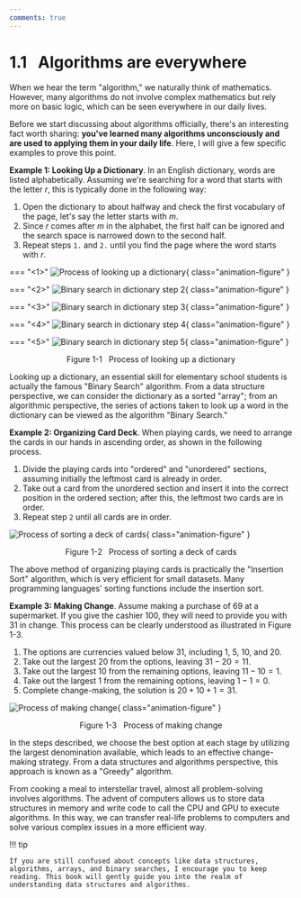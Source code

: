 ```yaml
---
comments: true
---
```


# 1.1 &nbsp; Algorithms are everywhere

When we hear the term "algorithm," we naturally think of mathematics. However, many algorithms do not involve complex mathematics but rely more on basic logic, which can be seen everywhere in our daily lives.

Before we start discussing about algorithms officially, there's an interesting fact worth sharing: **you've learned many algorithms unconsciously and are used to applying them in your daily life**. Here, I will give a few specific examples to prove this point.

**Example 1: Looking Up a Dictionary**. In an English dictionary, words are listed alphabetically. Assuming we're searching for a word that starts with the letter $r$, this is typically done in the following way:

1. Open the dictionary to about halfway and check the first vocabulary of the page, let's say the letter starts with $m$.
2. Since $r$ comes after $m$ in the alphabet, the first half can be ignored and the search space is narrowed down to the second half.
3. Repeat steps `1.` and `2.` until you find the page where the word starts with $r$.

=== "<1>"
    ![Process of looking up a dictionary](algorithms_are_everywhere.assets/binary_search_dictionary_step1.png){ class="animation-figure" }

=== "<2>"
    ![Binary search in dictionary step 2](algorithms_are_everywhere.assets/binary_search_dictionary_step2.png){ class="animation-figure" }

=== "<3>"
    ![Binary search in dictionary step 3](algorithms_are_everywhere.assets/binary_search_dictionary_step3.png){ class="animation-figure" }

=== "<4>"
    ![Binary search in dictionary step 4](algorithms_are_everywhere.assets/binary_search_dictionary_step4.png){ class="animation-figure" }

=== "<5>"
    ![Binary search in dictionary step 5](algorithms_are_everywhere.assets/binary_search_dictionary_step5.png){ class="animation-figure" }

<p align="center"> Figure 1-1 &nbsp; Process of looking up a dictionary </p>

Looking up a dictionary, an essential skill for elementary school students is actually the famous "Binary Search" algorithm. From a data structure perspective, we can consider the dictionary as a sorted "array"; from an algorithmic perspective, the series of actions taken to look up a word in the dictionary can be viewed as the algorithm "Binary Search."

**Example 2: Organizing Card Deck**. When playing cards, we need to arrange the cards in our hands in ascending order, as shown in the following process.

1. Divide the playing cards into "ordered" and "unordered" sections, assuming initially the leftmost card is already in order.
2. Take out a card from the unordered section and insert it into the correct position in the ordered section; after this, the leftmost two cards are in order.
3. Repeat step `2` until all cards are in order.

![Process of sorting a deck of cards](algorithms_are_everywhere.assets/playing_cards_sorting.png){ class="animation-figure" }

<p align="center"> Figure 1-2 &nbsp; Process of sorting a deck of cards </p>

The above method of organizing playing cards is practically the "Insertion Sort" algorithm, which is very efficient for small datasets. Many programming languages' sorting functions include the insertion sort.

**Example 3: Making Change**. Assume making a purchase of $69$ at a supermarket. If you give the cashier $100$, they will need to provide you with $31$ in change. This process can be clearly understood as illustrated in Figure 1-3.

1. The options are currencies valued below $31$, including $1$, $5$, $10$, and $20$.
2. Take out the largest $20$ from the options, leaving $31 - 20 = 11$.
3. Take out the largest $10$ from the remaining options, leaving $11 - 10 = 1$.
4. Take out the largest $1$ from the remaining options, leaving $1 - 1 = 0$.
5. Complete change-making, the solution is $20 + 10 + 1 = 31$.

![Process of making change](algorithms_are_everywhere.assets/greedy_change.png){ class="animation-figure" }

<p align="center"> Figure 1-3 &nbsp; Process of making change </p>

In the steps described, we choose the best option at each stage by utilizing the largest denomination available, which leads to an effective change-making strategy. From a data structures and algorithms perspective, this approach is known as a "Greedy" algorithm.

From cooking a meal to interstellar travel, almost all problem-solving involves algorithms. The advent of computers allows us to store data structures in memory and write code to call the CPU and GPU to execute algorithms. In this way, we can transfer real-life problems to computers and solve various complex issues in a more efficient way.

!!! tip

    If you are still confused about concepts like data structures, algorithms, arrays, and binary searches, I encourage you to keep reading. This book will gently guide you into the realm of understanding data structures and algorithms.
